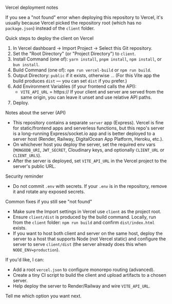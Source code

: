 Vercel deployment notes

If you see a "not found" error when deploying this repository to Vercel, it's usually because Vercel picked the repository root (which has no `package.json`) instead of the `client` folder.

Quick steps to deploy the client on Vercel

1. In Vercel dashboard -> Import Project -> Select this Git repository.
2. Set the "Root Directory" (or "Project Directory") to `client`.
3. Install Command (one of): `yarn install`, `pnpm install`, `npm install`, or `bun install`.
4. Build Command (one of): `npm run vercel-build` or `npm run build`.
5. Output Directory: `public` if it exists, otherwise `.`. (For this Vite app the build produces `dist` — you can set `dist` if you prefer.)
5. Add Environment Variables (if your frontend calls the API):
   - `VITE_API_URL` = https://<your-api-url>
   If your client and server are served from the same origin, you can leave it unset and use relative API paths.
6. Deploy.

Notes about the server (API)

- This repository contains a separate `server` app (Express). Vercel is fine for static/frontend apps and serverless functions, but this repo's server is a long-running Express/socket.io app and is better deployed to a server host (Render, Railway, DigitalOcean App Platform, Heroku, etc.).
- On whichever host you deploy the server, set the required env vars (`MONGODB_URI`, `JWT_SECRET`, Cloudinary keys, and optionally `CLIENT_URL` or `CLIENT_URLS`).
- After the server is deployed, set `VITE_API_URL` in the Vercel project to the server's public URL.

Security reminder

- Do not commit `.env` with secrets. If your `.env` is in the repository, remove it and rotate any exposed secrets.

Common fixes if you still see "not found"

- Make sure the Import settings in Vercel use `client` as the project root.
- Ensure `client/dist` is produced by the build command. Locally, run from the `client` folder: `npm run build` and confirm `dist/index.html` exists.
- If you want to host both client and server on the same host, deploy the server to a host that supports Node (not Vercel static) and configure the server to serve `client/dist` (the server already does this when `NODE_ENV=production`).

If you'd like, I can:
- Add a root `vercel.json` to configure monorepo routing (advanced).
- Create a tiny CI script to build the client and upload artifacts to a chosen server.
- Help deploy the server to Render/Railway and wire `VITE_API_URL`.

Tell me which option you want next.
